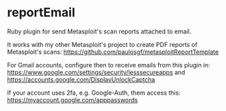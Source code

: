 # reportEmail
Ruby plugin for send Metasploit's scan reports attached to email.

It works with my other Metasploit's project to create PDF reports of Metasploit's scans:
https://github.com/paulosgf/metasploitReportTemplate

For Gmail accounts, configure then to receive emails from this plugin in:
https://www.google.com/settings/security/lesssecureapps and
https://accounts.google.com/DisplayUnlockCaptcha

If your account uses 2fa, e.g. Google-Auth, them access this:
https://myaccount.google.com/apppasswords


